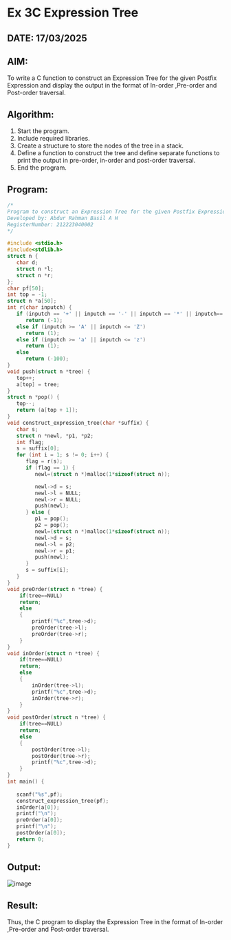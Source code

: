 
# Ex 3C Expression Tree
## DATE: 17/03/2025
## AIM:
To write a C function to construct an Expression Tree for the given Postfix Expression and display the output in the format of In-order ,Pre-order and Post-order traversal.

## Algorithm:
1. Start the program.
2. Include required libraries.
3. Create a structure to store the nodes of the tree in a stack.
4. Define a function to construct the tree and define separate functions to print the output in pre-order, in-order and post-order traversal.
5. End the program.

## Program:
```c
/*
Program to construct an Expression Tree for the given Postfix Expression and display the output in the format of In-order ,Pre-order and Post-order traversal.
Developed by: Abdur Rahman Basil A H
RegisterNumber: 212223040002
*/

#include <stdio.h>
#include<stdlib.h>
struct n {
   char d;
   struct n *l;
   struct n *r;
};
char pf[50];
int top = -1;
struct n *a[50];
int r(char inputch) {
   if (inputch == '+' || inputch == '-' || inputch == '*' || inputch== '/')
      return (-1);
   else if (inputch >= 'A' || inputch <= 'Z')
      return (1);
   else if (inputch >= 'a' || inputch <= 'z')
      return (1);
   else
      return (-100);
}
void push(struct n *tree) {
   top++;
   a[top] = tree;
}
struct n *pop() {
   top--;
   return (a[top + 1]);
}
void construct_expression_tree(char *suffix) {
   char s;
   struct n *newl, *p1, *p2;
   int flag;
   s = suffix[0];
   for (int i = 1; s != 0; i++) {
      flag = r(s);
      if (flag == 1) {
         newl=(struct n *)malloc(1*sizeof(struct n));

         newl->d = s;
         newl->l = NULL;
         newl->r = NULL;
         push(newl);
      } else {
         p1 = pop();
         p2 = pop();
         newl=(struct n *)malloc(1*sizeof(struct n));
         newl->d = s;
         newl->l = p2;
         newl->r = p1;
         push(newl);
      }
      s = suffix[i];
   }
}
void preOrder(struct n *tree) {
    if(tree==NULL)
    return;
    else
    {
        printf("%c",tree->d);
        preOrder(tree->l);
        preOrder(tree->r);
    }
}
void inOrder(struct n *tree) {
    if(tree==NULL)
    return;
    else
    {
        inOrder(tree->l);
        printf("%c",tree->d);
        inOrder(tree->r);
    }
}
void postOrder(struct n *tree) {
    if(tree==NULL)
    return;
    else
    {
        postOrder(tree->l);
        postOrder(tree->r);
        printf("%c",tree->d);
    }
}
int main() {
 
   scanf("%s",pf);
   construct_expression_tree(pf);
   inOrder(a[0]);
   printf("\n");
   preOrder(a[0]);
   printf("\n");
   postOrder(a[0]);
   return 0;
}

```

## Output:

![image](https://github.com/user-attachments/assets/24a82233-fb76-4e26-a481-f8428d85b023)

## Result:
Thus, the C program to display the Expression Tree in the format of In-order ,Pre-order and Post-order traversal.
